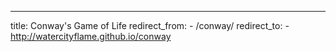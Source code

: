 ---
title: Conway's Game of Life
redirect_from:
	- /conway/
redirect_to:
	- http://watercityflame.github.io/conway
